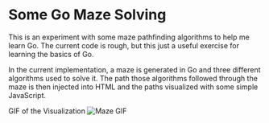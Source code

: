 # Some Go Maze Solving

This is an experiment with some maze pathfinding algorithms to help me learn Go. The current code is rough, but this just a useful exercise for learning the basics of Go.

In the current implementation, a maze is generated in Go and three different algorithms used to solve it. The path those algorithms followed through the maze is then injected into HTML and the paths visualized with some simple JavaScript.

GIF of the Visualization
![Maze GIF](mazeDemo.gif)
